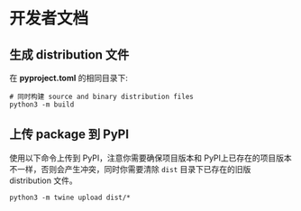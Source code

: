# 开发者文档

## 生成 distribution 文件

在 **pyproject.toml** 的相同目录下:

```shell
# 同时构建 source and binary distribution files
python3 -m build
```

## 上传 package 到 PyPI

使用以下命令上传到 PyPI，注意你需要确保项目版本和 PyPI上已存在的项目版本不一样，否则会产生冲突，同时你需要清除 `dist` 目录下已存在的旧版 distribution 文件。

```shell
python3 -m twine upload dist/*
```